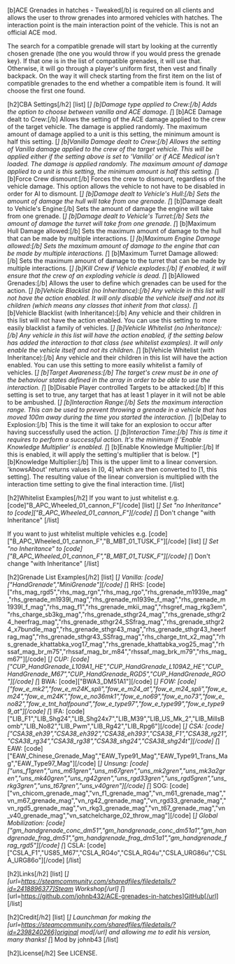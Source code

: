 [b]ACE Grenades in hatches - Tweaked[/b] is required on all clients and allows the user to throw grenades into armored vehicles with hatches. The interaction point is the main interaction point of the vehicle. This is not an official ACE mod.

The search for a compatible grenade will start by looking at the currently chosen grenade (the one you would throw if you would press the grenade key). If that one is in the list of compatible grenades, it will use that. Otherwise, it will go through a player's uniform first, then vest and finally backpack. On the way it will check starting from the first item on the list of compatible grenades to the end whether a compatible item is found. It will choose the first one found.

[h2]CBA Settings[/h2]
[list]
[*] [b]Damage type applied to Crew:[/b] Adds the option to choose between vanilla and ACE damage.
[*] [b]ACE Damage dealt to Crew:[/b] Allows the setting of the ACE damage applied to the crew of the target vehicle. The damage is applied randomly. The maximum amount of damage applied to a unit is this setting, the minimum amount is half this setting.
[*] [b]Vanilla Damage dealt to Crew:[/b] Allows the setting of Vanilla damage applied to the crew of the target vehicle. This will be applied either if the setting above is set to 'Vanilla' or if ACE Medical isn't loaded. The damage is applied randomly. The maximum amount of damage applied to a unit is this setting, the minimum amount is half this setting.
[*] [b]Force Crew dismount:[/b] Forces the crew to dismount, regardless of the vehicle damage. This option allows the vehicle to not have to be disabled in order for AI to dismount.
[*] [b]Damage dealt to Vehicle's Hull:[/b] Sets the amount of damage the hull will take from one grenade.
[*] [b]Damage dealt to Vehicle's Engine:[/b] Sets the amount of damage the engine will take from one grenade.
[*] [b]Damage dealt to Vehicle's Turret:[/b] Sets the amount of damage the turret will take from one grenade.
[*] [b]Maximum Hull Damage allowed:[/b] Sets the maximum amount of damage to the hull that can be made by multiple interactions.
[*] [b]Maximum Engine Damage allowed:[/b] Sets the maximum amount of damage to the engine that can be made by multiple interactions.
[*] [b]Maximum Turret Damage allowed:[/b] Sets the maximum amount of damage to the turret that can be made by multiple interactions.
[*] [b]Kill Crew if Vehicle explodes:[/b] If enabled, it will ensure that the crew of an exploding vehicle is dead.
[*] [b]Allowed Grenades:[/b] Allows the user to define which grenades can be used for the action.
[*] [b]Vehicle Blacklist (no Inheritance):[/b] Any vehicle in this list will not have the action enabled. It will only disable the vehicle itself and not its children (which means any classes that inherit from that class).
[*] [b]Vehicle Blacklist (with Inheritance):[/b] Any vehicle and their children in this list will not have the action enabled. You can use this setting to more easily blacklist a family of vehicles.
[*] [b]Vehicle Whitelist (no Inheritance):[/b] Any vehicle in this list will have the action enabled, if the setting below has added the interaction to that class (see whitelist examples). It will only enable the vehicle itself and not its children.
[*] [b]Vehicle Whitelist (with Inheritance):[/b] Any vehicle and their children in this list will have the action enabled. You can use this setting to more easily whitelist a family of vehicles.
[*] [b]Target Awareness:[/b] The target's crew must be in one of the behaviour states defined in the array in order to be able to use the interaction.
[*] [b]Disable Player controlled Targets to be attacked:[/b] If this setting is set to true, any target that has at least 1 player in it will not be able to be ambushed.
[*] [b]Interaction Range:[/b] Sets the maximum interaction range. This can be used to prevent throwing a grenade in a vehicle that has moved 100m away during the time you started the interaction.
[*] [b]Delay to Explosion:[/b] This is the time it will take for an explosion to occur after having successfully used the action.
[*] [b]Interaction Time:[/b] This is time it requires to perform a successful action. It's the minimum if 'Enable Knowledge Multiplier' is enabled.
[*] [b]Enable Knowledge Multiplier:[/b] If this is enabled, it will apply the setting's multiplier that is below.
[*] [b]Knowledge Multiplier:[/b] This is the upper limit to a linear conversion. 'knowsAbout' returns values in [0, 4] which are then converted to [1, this setting]. The resulting value of the linear conversion is multiplied with the interaction time setting to give the final interaction time.
[/list]

[h2]Whitelist Examples[/h2]
If you want to just whitelist e.g. [code]"B_APC_Wheeled_01_cannon_F"[/code]
[list]
[*] Set "no Inheritance" to [code]["B_APC_Wheeled_01_cannon_F"][/code]
[*] Don't change "with Inheritance"
[/list]

If you want to just whitelist multiple vehicles e.g. [code]["B_APC_Wheeled_01_cannon_F","B_MBT_01_TUSK_F"][/code]
[list]
[*] Set "no Inheritance" to [code]["B_APC_Wheeled_01_cannon_F","B_MBT_01_TUSK_F"][/code]
[*] Don't change "with Inheritance"
[/list]

[h2]Grenade List Examples[/h2]
[list]
[*] Vanilla: [code]["HandGrenade","MiniGrenade"][/code]
[*] RHS: [code]["rhs_mag_rgd5","rhs_mag_rgn","rhs_mag_rgo","rhs_grenade_m1939e_mag","rhs_grenade_m1939l_mag","rhs_grenade_m1939e_f_mag","rhs_grenade_m1939l_f_mag","rhs_mag_f1","rhs_grenade_mkii_mag","rhsgref_mag_rkg3em","rhs_charge_sb3kg_mag","rhs_grenade_sthgr24_mag","rhs_grenade_sthgr24_heerfrag_mag","rhs_grenade_sthgr24_SSfrag_mag","rhs_grenade_sthgr24_x7bundle_mag","rhs_grenade_sthgr43_mag","rhs_grenade_sthgr43_heerfrag_mag","rhs_grenade_sthgr43_SSfrag_mag","rhs_charge_tnt_x2_mag","rhs_grenade_khattabka_vog17_mag","rhs_grenade_khattabka_vog25_mag","rhssaf_mag_br_m75","rhssaf_mag_br_m84","rhssaf_mag_brk_m79","rhs_mag_m67"][/code]
[*] CUP: [code]["CUP_HandGrenade_L109A1_HE","CUP_HandGrenade_L109A2_HE","CUP_HandGrenade_M67","CUP_HandGrenade_RGD5","CUP_HandGrenade_RGO"][/code]
[*] BWA: [code]["BWA3_DM51A1"][/code]
[*] FOW: [code]["fow_e_mk2","fow_e_m24K_spli","fow_e_m24_at","fow_e_m24_spli","fow_e_m24","fow_e_m24K","fow_e_no36mk1","fow_e_no69","fow_e_no73","fow_e_no82","fow_e_tnt_halfpound","fow_e_type97","fow_e_type99","fow_e_type99_at"][/code]
[*] IFA: [code]["LIB_F1","LIB_Shg24","LIB_Shg24x7","LIB_M39","LIB_US_Mk_2","LIB_MillsBomb","LIB_No82","LIB_Pwm","LIB_Rg42","LIB_Rpg6"][/code]
[*] CSA: [code]["CSA38_eh39","CSA38_eh392","CSA38_eh393","CSA38_F1","CSA38_rg21","CSA38_rg34","CSA38_rg38","CSA38_shg24","CSA38_shg24t"][/code]
[*] EAW: [code]["EAW_Chinese_Grenade_Mag","EAW_Type91_Mag","EAW_Type91_Trans_Mag","EAW_Type97_Mag"][/code]
[*] Unsung: [code]["uns_f1gren","uns_m61gren","uns_m67gren","uns_mk2gren","uns_mk3a2gren","uns_mk40gren","uns_rg42gren","uns_rgd33gren","uns_rgd5gren","uns_rkg3gren","uns_t67gren","uns_v40gren"][/code]
[*] SOG: [code]["vn_chicom_grenade_mag","vn_f1_grenade_mag","vn_m61_grenade_mag","vn_m67_grenade_mag","vn_rg42_grenade_mag","vn_rgd33_grenade_mag","vn_rgd5_grenade_mag","vn_rkg3_grenade_mag","vn_t67_grenade_mag","vn_v40_grenade_mag","vn_satchelcharge_02_throw_mag"][/code]
[*] Global Mobilization: [code]["gm_handgrenade_conc_dm51","gm_handgrenade_conc_dm51a1","gm_handgrenade_frag_dm51","gm_handgrenade_frag_dm51a1","gm_handgrenade_frag_rgd5"][/code]
[*] CSLA: [code]["CSLA_F1","US85_M67","CSLA_RG4o","CSLA_RG4u","CSLA_URG86u","CSLA_URG86o"][/code]
[/list]

[h2]Links[/h2]
[list]
[*] [url=https://steamcommunity.com/sharedfiles/filedetails/?id=2418896377]Steam Workshop[/url]
[*] [url=https://github.com/johnb432/ACE-grenades-in-hatches]GitHub[/url]
[/list]

[h2]Credit[/h2]
[list]
[*] Launchman for making the [url=https://steamcommunity.com/sharedfiles/filedetails/?id=2398240266]original mod[/url] and allowing me to edit his version, many thanks!
[*] Mod by johnb43
[/list]

[h2]License[/h2]
See LICENSE.
